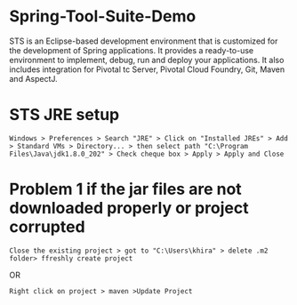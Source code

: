 # Spring-Tool-Suite-Demo
STS is an Eclipse-based development environment that is customized for the development of Spring applications. It provides a ready-to-use environment to implement, debug, run and deploy your applications. It also includes integration for Pivotal tc Server, Pivotal Cloud Foundry, Git, Maven and AspectJ.


# STS JRE setup


` Windows > Preferences > Search "JRE" > Click on "Installed JREs" > Add > Standard VMs > Directory... > then select path "C:\Program Files\Java\jdk1.8.0_202" > Check cheque box > Apply > Apply and Close `


# Problem 1 if the jar files are not downloaded properly or project corrupted

`Close the existing project > got to "C:\Users\khira" > delete .m2 folder> ffreshly create project `

OR

`Right click on project > maven >Update Project`
